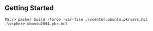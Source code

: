## Getting Started


``` pwsh
PS:/> packer build -force -var-file .\vcenter.ubuntu.pkrvars.hcl .\vsphere-ubuntu2004.pkr.hcl
```